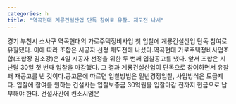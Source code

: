 ```yaml
---
categories: h
title: "역곡현대 계룡건설산업 단독 참여로 유찰… 재도전 나서"
---
```

경기 부천시 소사구 역곡현대의 가로주택정비사업 첫 입찰에 계룡건설산업 단독 참여로 유찰됐다. 이에 따라 조합은 시공자 선정 재도전에 나섰다.역곡현대 가로주택정비사업조합(조합장 김소강)은 4일 시공자 선정을 위한 두 번째 입찰공고를 냈다. 앞서 조합은 지난달 30일 첫 번째 입찰을 마감했다. 그 결과 계룡건설산업이 단독으로 참여하면서 유찰돼 재공고를 낸 것이다.공고문에 따르면 입찰방법은 일반경쟁입찰, 사업방식은 도급제다. 입찰에 참여를 원하는 건설사는 입찰보증금 30억원을 입찰마감 전까지 현금으로 납부해야 한다. 건설사간에 컨소시엄은